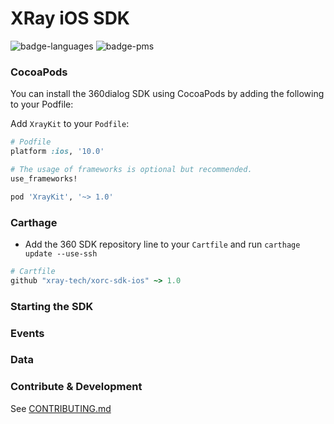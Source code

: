 

# XRay iOS SDK



![badge-languages] ![badge-pms]




### CocoaPods
You can install the 360dialog SDK using CocoaPods by adding the following to your Podfile:

Add `XrayKit` to your `Podfile`:

```ruby
# Podfile
platform :ios, '10.0'

# The usage of frameworks is optional but recommended.
use_frameworks!

pod 'XrayKit', '~> 1.0'
```

### Carthage

* Add the 360 SDK repository line to your `Cartfile`  and run ``carthage update --use-ssh``

```ruby
# Cartfile
github "xray-tech/xorc-sdk-ios" ~> 1.0
```


### Starting the SDK


### Events

### Data

### Contribute & Development

See [CONTRIBUTING.md](CONTRIBUTING.md)

 

[badge-languages]: https://img.shields.io/badge/languages-Swift-orange.svg
[badge-pms]: https://img.shields.io/badge/supports-CocoaPods%20%7C%20Carthage-green.svg